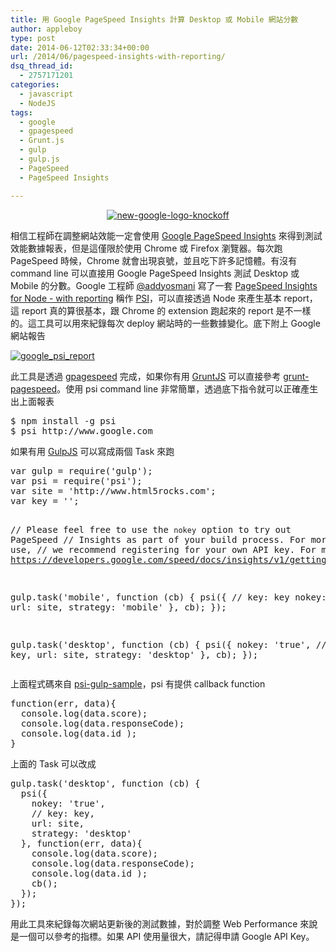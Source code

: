 ```yaml
---
title: 用 Google PageSpeed Insights 計算 Desktop 或 Mobile 網站分數
author: appleboy
type: post
date: 2014-06-12T02:33:34+00:00
url: /2014/06/pagespeed-insights-with-reporting/
dsq_thread_id:
  - 2757171201
categories:
  - javascript
  - NodeJS
tags:
  - google
  - gpagespeed
  - Grunt.js
  - gulp
  - gulp.js
  - PageSpeed
  - PageSpeed Insights

---
```

<div style="margin:0 auto; text-align:center">
  <a href="https://www.flickr.com/photos/appleboy/14077059487" title="new-google-logo-knockoff by Bo-Yi Wu, on Flickr"><img src="https://i0.wp.com/farm3.staticflickr.com/2930/14077059487_58046d689e_n.jpg?resize=320%2C124&#038;ssl=1" alt="new-google-logo-knockoff" data-recalc-dims="1" /></a>
</div>

相信工程師在調整網站效能一定會使用 [Google PageSpeed Insights][1] 來得到測試效能數據報表，但是這僅限於使用 Chrome 或 Firefox 瀏覽器。每次跑 PageSpeed 時候，Chrome 就會出現哀號，並且吃下許多記憶體。有沒有 command line 可以直接用 Google PageSpeed Insights 測試 Desktop 或 Mobile 的分數。Google 工程師 [@addyosmani][2] 寫了一套 [PageSpeed Insights for Node - with reporting][3] 稱作 [PSI][3]，可以直接透過 Node 來產生基本 report，這 report 真的算很基本，跟 Chrome 的 extension 跑起來的 report 是不一樣的。這工具可以用來紀錄每次 deploy 網站時的一些數據變化。底下附上 Google 網站報告

[<img src="https://i2.wp.com/farm4.staticflickr.com/3857/14401120872_38d23bc763_z.jpg?resize=640%2C586&#038;ssl=1" alt="google_psi_report" data-recalc-dims="1" />][4]

<!--more-->

此工具是透過 [gpagespeed][5] 完成，如果你有用 [GruntJS][2] 可以直接參考 [grunt-pagespeed][6]。使用 psi command line 非常簡單，透過底下指令就可以正確產生出上面報表

<div>
  <pre class="brush: bash; title: ; notranslate" title="">$ npm install -g psi
$ psi http://www.google.com</pre>
</div>

如果有用 [GulpJS][7] 可以寫成兩個 Task 來跑

<div>
  <pre class="brush: jscript; title: ; notranslate" title="">
var gulp = require('gulp');
var psi = require('psi');
var site = 'http://www.html5rocks.com';
var key = '';

// Please feel free to use the `nokey` option to try out PageSpeed
// Insights as part of your build process. For more frequent use,
// we recommend registering for your own API key. For more info:
// https://developers.google.com/speed/docs/insights/v1/getting_started

gulp.task('mobile', function (cb) {
  psi({
    // key: key
    nokey: 'true',
    url: site,
    strategy: 'mobile'
  }, cb);
});

gulp.task('desktop', function (cb) {
  psi({
    nokey: 'true',
    // key: key,
    url: site,
    strategy: 'desktop'
  }, cb);
});</pre>
</div>

上面程式碼來自 [psi-gulp-sample][8]，psi 有提供 callback function

<div>
  <pre class="brush: jscript; title: ; notranslate" title="">function(err, data){
  console.log(data.score);
  console.log(data.responseCode);
  console.log(data.id );
}</pre>
</div>

上面的 Task 可以改成

<div>
  <pre class="brush: jscript; title: ; notranslate" title="">gulp.task('desktop', function (cb) {
  psi({
    nokey: 'true',
    // key: key,
    url: site,
    strategy: 'desktop'
  }, function(err, data){
    console.log(data.score);
    console.log(data.responseCode);
    console.log(data.id );
    cb();
  });
});</pre>
</div>

用此工具來紀錄每次網站更新後的測試數據，對於調整 Web Performance 來說是一個可以參考的指標。如果 API 使用量很大，請記得申請 Google API Key。

 [1]: https://developers.google.com/speed/docs/insights/v1/getting_started
 [2]: https://github.com/addyosmani
 [3]: https://github.com/addyosmani/psi
 [4]: https://www.flickr.com/photos/appleboy/14401120872 "google_psi_report by Bo-Yi Wu, on Flickr"
 [5]: https://github.com/zrrrzzt/gpagespeed
 [6]: https://github.com/jrcryer/grunt-pagespeed
 [7]: http://gulpjs.com/
 [8]: https://github.com/addyosmani/psi-gulp-sample/blob/master/gulpfile.js